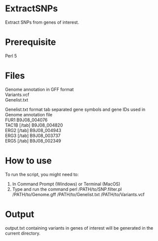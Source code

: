 # ExtractSNPs
Extract SNPs from genes of interest.
# Prerequisite
Perl 5 <br />
# Files
Genome annotation in GFF format <br />
Variants.vcf  <br />
Genelist.txt <br />

Genelist.txt format tab separated gene symbols and gene IDs used in Genome annotation file <br />
FUR1 </tab> B9J08_004076 <br />
TAC1B	[/tab] B9J08_004820 <br />
ERG2 [/tab] B9J08_004943 <br />
ERG3 [/tab] B9J08_003737 <br />
ERG5 [/tab] B9J08_002349 <br />

# How to use
To run the script, you might need to: <br />
  1. In Command Prompt (Windows) or Terminal (MacOS)  <br />
  2. Type and run the command perl /PATH/to/SNP.filter.pl /PATH/to/Genome.gff /PATH/to/Genelist.txt /PATH/to/Variants.vcf <br />

# Output
output.txt containing variants in genes of interest will be generated in the current directory.
